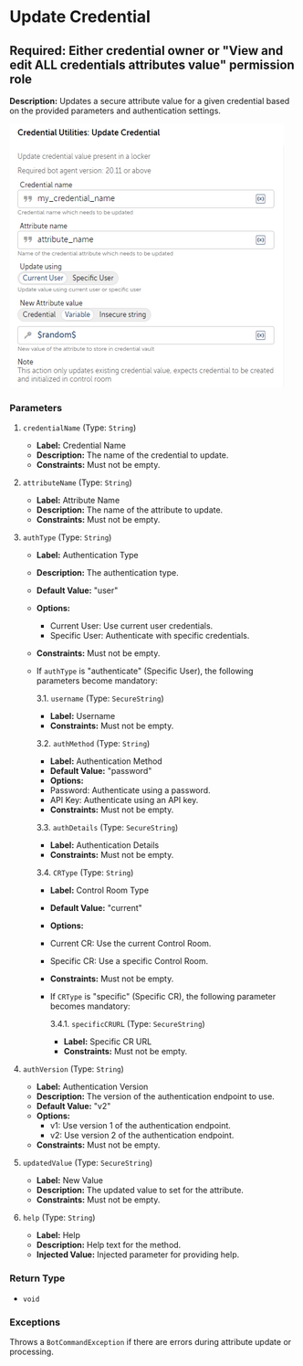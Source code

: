 # Update Credential

## Required: Either credential owner or "View and edit ALL credentials attributes value" permission role

**Description:** Updates a secure attribute value for a given credential based on the provided parameters and
authentication settings.

![Alt text](./Screenshots/UpdateDynamicCredential.png)

### Parameters

1. `credentialName` (Type: `String`)
    - **Label:** Credential Name
    - **Description:** The name of the credential to update.
    - **Constraints:** Must not be empty.

2. `attributeName` (Type: `String`)
    - **Label:** Attribute Name
    - **Description:** The name of the attribute to update.
    - **Constraints:** Must not be empty.

3. `authType` (Type: `String`)
    - **Label:** Authentication Type
    - **Description:** The authentication type.
    - **Default Value:** "user"
    - **Options:**
        - Current User: Use current user credentials.
        - Specific User: Authenticate with specific credentials.
    - **Constraints:** Must not be empty.

    - If `authType` is "authenticate" (Specific User), the following parameters become mandatory:

      3.1. `username` (Type: `SecureString`)
        - **Label:** Username
        - **Constraints:** Must not be empty.

      3.2. `authMethod` (Type: `String`)
        - **Label:** Authentication Method
        - **Default Value:** "password"
        - **Options:**
        - Password: Authenticate using a password.
        - API Key: Authenticate using an API key.
        - **Constraints:** Must not be empty.

      3.3. `authDetails` (Type: `SecureString`)
        - **Label:** Authentication Details
        - **Constraints:** Must not be empty.

      3.4. `CRType` (Type: `String`)
        - **Label:** Control Room Type
        - **Default Value:** "current"
        - **Options:**
        - Current CR: Use the current Control Room.
        - Specific CR: Use a specific Control Room.
        - **Constraints:** Must not be empty.

        - If `CRType` is "specific" (Specific CR), the following parameter becomes mandatory:

          3.4.1. `specificCRURL` (Type: `SecureString`)
            - **Label:** Specific CR URL
            - **Constraints:** Must not be empty.

4. `authVersion` (Type: `String`)
    - **Label:** Authentication Version
    - **Description:** The version of the authentication endpoint to use.
    - **Default Value:** "v2"
    - **Options:**
        - v1: Use version 1 of the authentication endpoint.
        - v2: Use version 2 of the authentication endpoint.
    - **Constraints:** Must not be empty.

5. `updatedValue` (Type: `SecureString`)
    - **Label:** New Value
    - **Description:** The updated value to set for the attribute.
    - **Constraints:** Must not be empty.

6. `help` (Type: `String`)
    - **Label:** Help
    - **Description:** Help text for the method.
    - **Injected Value:** Injected parameter for providing help.

### Return Type

- `void`

### Exceptions

Throws a `BotCommandException` if there are errors during attribute update or processing.